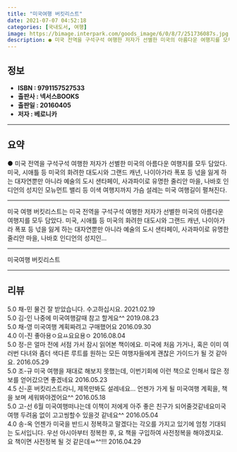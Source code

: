 ```yaml
---
title: "미국여행 버킷리스트"
date: 2021-07-07 04:52:18
categories: [국내도서, 여행]
image: https://bimage.interpark.com/goods_image/6/0/8/7/251736087s.jpg
description: ● 미국 전역을 구석구석 여행한 저자가 선별한 미국의 아름다운 여행지를 모두 담았다. 미국, 시애틀 등 미국의 화려한 대도시와 그랜드 캐년, 나이아가라 폭포 등 넋을 잃게 하는 대자연뿐만 아니라 예술의 도시 샌타페이, 사과파이로 유명한 줄리안 마을, 나바호 인디언의 성지인 모뉴먼트 밸
---
```


## **정보**

- **ISBN : 9791157527533**
- **출판사 : 넥서스BOOKS**
- **출판일 : 20160405**
- **저자 : 베로니카**

------



## **요약**

●  미국 전역을 구석구석 여행한 저자가 선별한 미국의 아름다운 여행지를 모두 담았다. 미국, 시애틀 등 미국의 화려한 대도시와 그랜드 캐년, 나이아가라 폭포 등 넋을 잃게 하는 대자연뿐만 아니라 예술의 도시 샌타페이, 사과파이로 유명한 줄리안 마을, 나바호 인디언의 성지인 모뉴먼트 밸리 등 이색 여행지까지 가슴 설레는 미국 여행길이 펼쳐진다.

------

미국 여행 버킷리스트는 미국 전역을 구석구석 여행한 저자가 선별한 미국의 아름다운 여행지를 모두 담았다. 미국, 시애틀 등 미국의 화려한 대도시와 그랜드 캐년, 나이아가라 폭포 등 넋을 잃게 하는 대자연뿐만 아니라 예술의 도시 샌타페이, 사과파이로 유명한 줄리안 마을, 나바호 인디언의 성지인... 

------


미국여행 버킷리스트 

------


## **리뷰** 

5.0 채-민 물건 잘 받았습니다. 수고하십시요. 2021.02.19 <br/>5.0 김-인 나중에 미국여행갈때 참고 할게요^^ 2019.08.23 <br/>5.0 채-영 미국여행 계획짜려고 구매했어요 2016.09.30 <br/>4.0 이-진 좋아용ㅇ요ㅛ요요용ㅇ 2016.08.04 <br/>5.0 정-은 얼마 전에 서점 가서 잠시 읽어본 책이에요. 미국에 처음 가거나, 혹은 이미 여러번 다녀와 좀더 색다른 루트를 원하는 모든 여행자들에게 괜찮은 가이드가 될 것 같아요. 2016.05.29 <br/>5.0 조-규 미국 여행을 재대로 해보지 못했는데, 이번기회에 이런 책으로 인해서 많은 정보를 얻어갔으면 좋겠네요 2016.05.23 <br/>4.5 신-훈 버킷리스트라니, 제목만봐도 설레네요... 언젠가 가게 될 미국여행 계획을, 책을 보며 세워봐야겠어요^^ 2016.05.18 <br/>5.0 고-선 6월 미국여행떠나는데 이책이 저에게 아주 좋은 친구가 되어줄것같네요미국여행 두려움 없이 고고씽할수 있을것 같네요^^ 2016.05.04 <br/>4.0 송-옥 언젠가 미국을 반드시 정복하고 말겠다는 각오를 가지고 있기에 엄청 기대되는 도서입니다. 우선 아시아부터 정복한 후, 요 책을 구입하여 사전정복을 해야겠지요. 요 책이면 사전정복 될 것 같은데ㅆ^^!!! 2016.04.29 <br/>